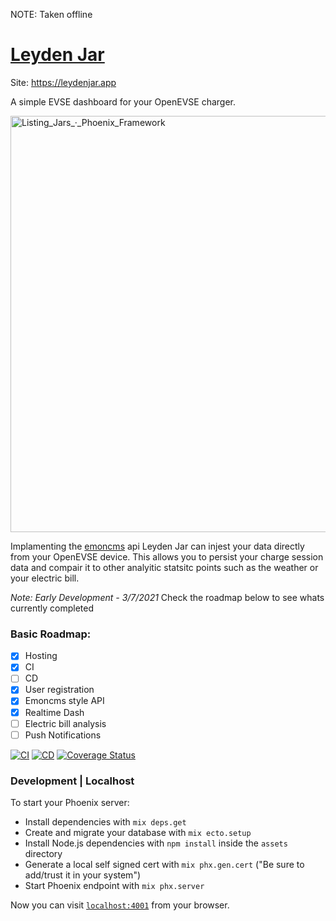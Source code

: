 NOTE: Taken offline

# [Leyden Jar](https://leydenjar.app)

Site: https://leydenjar.app

A simple EVSE dashboard for your OpenEVSE charger.

<img width="666" alt="Listing_Jars_·_Phoenix_Framework" src="https://user-images.githubusercontent.com/961877/119019680-4621a900-b952-11eb-9ae4-d8a0fd856143.png">

Implamenting the [emoncms](https://emoncms.org/site/api#input) api Leyden Jar can injest your data directly from your OpenEVSE device.
This allows you to persist your charge session data and compair it to other analyitic statsitc points such as the weather or your electric bill.

_Note: Early Development - 3/7/2021_
Check the roadmap below to see whats currently completed
### Basic Roadmap:
  - [X] Hosting
  - [X] CI
  - [ ] CD
  - [X] User registration
  - [X] Emoncms style API
  - [X] Realtime Dash
  - [ ] Electric bill analysis
  - [ ] Push Notifications

[![CI](https://github.com/MorphicPro/leyden_jar/actions/workflows/CI.yml/badge.svg)](https://github.com/MorphicPro/leyden_jar/actions/workflows/CI.yml) [![CD](https://github.com/MorphicPro/leyden_jar/actions/workflows/CD.yml/badge.svg)](https://github.com/MorphicPro/leyden_jar/actions/workflows/CD.yml) [![Coverage Status](https://coveralls.io/repos/github/MorphicPro/leyden_jar/badge.svg?branch=main)](https://coveralls.io/github/MorphicPro/leyden_jar?branch=main)
### Development | Localhost

To start your Phoenix server:

  * Install dependencies with `mix deps.get`
  * Create and migrate your database with `mix ecto.setup`
  * Install Node.js dependencies with `npm install` inside the `assets` directory
  * Generate a local self signed cert with `mix phx.gen.cert` ("Be sure to add/trust it in your system")
  * Start Phoenix endpoint with `mix phx.server`

Now you can visit [`localhost:4001`](https://localhost:4001) from your browser.
